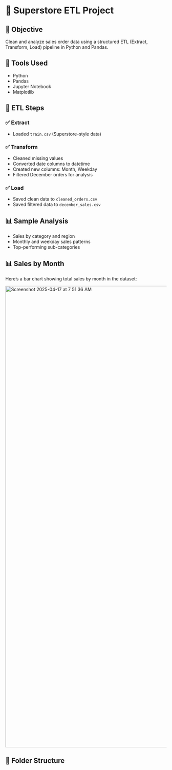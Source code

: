 # 🛒 Superstore ETL Project

## 📌 Objective
Clean and analyze sales order data using a structured ETL (Extract, Transform, Load) pipeline in Python and Pandas.

## 🧰 Tools Used
- Python
- Pandas
- Jupyter Notebook
- Matplotlib

## 🔁 ETL Steps

### ✅ Extract
- Loaded `train.csv` (Superstore-style data)

### ✅ Transform
- Cleaned missing values
- Converted date columns to datetime
- Created new columns: Month, Weekday
- Filtered December orders for analysis

### ✅ Load
- Saved clean data to `cleaned_orders.csv`
- Saved filtered data to `december_sales.csv`

## 📊 Sample Analysis
- Sales by category and region
- Monthly and weekday sales patterns
- Top-performing sub-categories

## 📊 Sales by Month

Here’s a bar chart showing total sales by month in the dataset:

<img width="1440" alt="Screenshot 2025-04-17 at 7 51 36 AM" src="https://github.com/user-attachments/assets/ace03237-6289-4551-8618-8338accbff91" />


## 📂 Folder Structure

